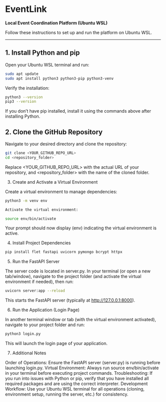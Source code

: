 # EventLink

**Local Event Coordination Platform (Ubuntu WSL)**

Follow these instructions to set up and run the platform on Ubuntu WSL.

---

## 1. Install Python and pip

Open your Ubuntu WSL terminal and run:

```bash
sudo apt update
sudo apt install python3 python3-pip python3-venv
```

Verify the installation:

```bash
python3 --version
pip3 --version
```

If you don’t have pip installed, install it using the commands above after installing Python.

## 2. Clone the GitHub Repository

Navigate to your desired directory and clone the repository:

```bash
git clone <YOUR_GITHUB_REPO_URL>
cd <repository_folder>
```

Replace <YOUR_GITHUB_REPO_URL> with the actual URL of your repository, and <repository_folder> with the name of the cloned folder.

3. Create and Activate a Virtual Environment

Create a virtual environment to manage dependencies:

```bash
python3 -m venv env

Activate the virtual environment:

source env/bin/activate
```

Your prompt should now display (env) indicating the virtual environment is active.

4. Install Project Dependencies

```bash
pip install flet fastapi uvicorn pymongo bcrypt httpx
```

5. Run the FastAPI Server

The server code is located in server.py. In your terminal (or open a new tab/window), navigate to the project folder (and activate the virtual environment if needed), then run:

```bash
uvicorn server:app --reload
```

This starts the FastAPI server (typically at http://127.0.0.1:8000).

6. Run the Application (Login Page)

In another terminal window or tab (with the virtual environment activated), navigate to your project folder and run:

```bash
python3 login.py
```

This will launch the login page of your application.

7. Additional Notes

Order of Operations: Ensure the FastAPI server (server.py) is running before launching login.py.
Virtual Environment: Always run source env/bin/activate in your terminal before executing project commands.
Troubleshooting: If you run into issues with Python or pip, verify that you have installed all required packages and are using the correct interpreter.
Development Workflow: Use your Ubuntu WSL terminal for all operations (cloning, environment setup, running the server, etc.) for consistency.